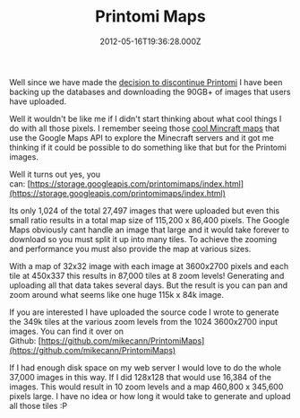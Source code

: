 ﻿---
coverImage: /posts/printomi-maps/cover.jpg
date: "2012-05-16T19:36:28.000Z"
tags: []
title: Printomi Maps
oldUrl: /html/printomi-maps
---

Well since we have made the [decision to discontinue Printomi](/posts/sunsetting-printomi/) I have been backing up the databases and downloading the 90GB+ of images that users have uploaded.

Well it wouldn't be like me if I didn't start thinking about what cool things I do with all those pixels. I remember seeing those [cool Mincraft maps](https://www.deadworkerspartynetwork.com/theshaft/map1/mapalt1/map.html?worldX=980&worldY=0&worldZ=160&zoom=6) that use the Google Maps API to explore the Minecraft servers and it got me thinking if it could be possible to do something like that but for the Printomi images.

<!-- more -->

Well it turns out yes, you can: [https://storage.googleapis.com/printomimaps/index.html](https://storage.googleapis.com/printomimaps/index.html)

Its only 1,024 of the total 27,497 images that were uploaded but even this small ratio results in a total map size of 115,200 x 86,400 pixels. The Google Maps obviously cant handle an image that large and it would take forever to download so you must split it up into many tiles. To achieve the zooming and performance you must also provide the map at various sizes.

With a map of 32x32 image with each image at 3600x2700 pixels and each tile at 450x337 this results in 87,000 tiles at 8 zoom levels! Generating and uploading all that data takes several days. But the result is you can pan and zoom around what seems like one huge 115k x 84k image.

If you are interested I have uploaded the source code I wrote to generate the 349k tiles at the various zoom levels from the 1024 3600x2700 input images. You can find it over on Github: [https://github.com/mikecann/PrintomiMaps](https://github.com/mikecann/PrintomiMaps)

If I had enough disk space on my web server I would love to do the whole 37,000 images in this way. If I did 128x128 that would use 16,384 of the images. This would result in 10 zoom levels and a map 460,800 x 345,600 pixels large. I have no idea or how long it would take to generate and upload all those tiles :P

